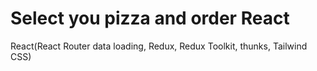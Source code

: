 # Select you pizza and order React

React(React Router data loading, Redux, Redux Toolkit, thunks, Tailwind CSS)

